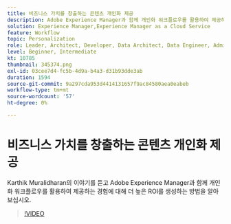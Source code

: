 ```yaml
---
title: 비즈니스 가치를 창출하는 콘텐츠 개인화 제공
description: Adobe Experience Manager과 함께 개인화 워크플로우를 활용하여 제공하는 경험에 대해 더 높은 ROI를 생성하는 방법을 알아봅니다.
solution: Experience Manager,Experience Manager as a Cloud Service
feature: Workflow
topic: Personalization
role: Leader, Architect, Developer, Data Architect, Data Engineer, Admin, User
level: Beginner, Intermediate
kt: 10785
thumbnail: 345374.png
exl-id: 03cee7d4-fc5b-4d9a-b4a3-d31b93dde3ab
duration: 1594
source-git-commit: 9a297cda953d4414131657f9ac84580aea0eabeb
workflow-type: tm+mt
source-wordcount: '57'
ht-degree: 0%

---
```


# 비즈니스 가치를 창출하는 콘텐츠 개인화 제공

Karthik Muralidharan의 이야기를 듣고 Adobe Experience Manager과 함께 개인화 워크플로우를 활용하여 제공하는 경험에 대해 더 높은 ROI를 생성하는 방법을 알아보십시오.

>[!VIDEO](https://video.tv.adobe.com/v/345374/?quality=12&learn=on)
